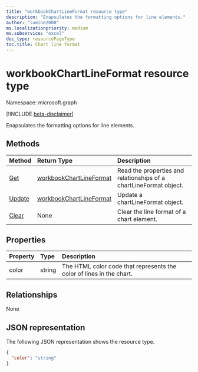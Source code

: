 ```yaml
---
title: "workbookChartLineFormat resource type"
description: "Enapsulates the formatting options for line elements."
author: "lumine2008"
ms.localizationpriority: medium
ms.subservice: "excel"
doc_type: resourcePageType
toc.title: Chart line format
---
```


# workbookChartLineFormat resource type

Namespace: microsoft.graph

[!INCLUDE [beta-disclaimer](../../includes/beta-disclaimer.md)]

Enapsulates the formatting options for line elements.


## Methods

| Method		   | Return Type	|Description|
|:---------------|:--------|:----------|
|[Get](../api/chartlineformat-get.md) | [workbookChartLineFormat](workbookchartlineformat.md) |Read the properties and relationships of a chartLineFormat object.|
|[Update](../api/chartlineformat-update.md) | [workbookChartLineFormat](workbookchartlineformat.md)	|Update a chartLineFormat object. |
|[Clear](../api/chartlineformat-clear.md)|None|Clear the line format of a chart element.|

## Properties
| Property	   | Type	|Description|
|:---------------|:--------|:----------|
|color|string|The HTML color code that represents the color of lines in the chart.|

## Relationships
None


## JSON representation

The following JSON representation shows the resource type.

<!--{
  "blockType": "resource",
  "baseType": "microsoft.graph.entity",
  "optionalProperties": [],
  "@odata.type": "microsoft.graph.workbookChartLineFormat"
}-->

```json
{
  "color": "string"
}

```

<!-- uuid: 8fcb5dbc-d5aa-4681-8e31-b001d5168d79
2015-10-25 14:57:30 UTC -->
<!--
{
  "type": "#page.annotation",
  "description": "workbookChartLineFormat resource",
  "keywords": "",
  "section": "documentation",
  "tocPath": "",
  "suppressions": []
}
-->


